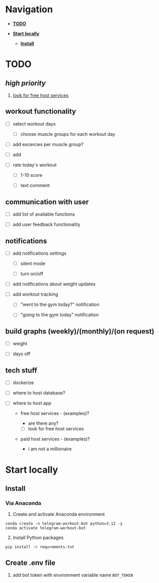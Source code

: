 # Navigation

- **[TODO](#todo)** 

- **[Start locally](#start-locally)**

  - **[Install](#install)**

# TODO

## ***high priority***

1. <a href="#1">look for free host services<a>

## workout functionality

- [ ] select workout days

  - [ ] choose muscle groups for each workout day
  
- [ ] add excercies per muscle group?

- [ ] add 

- [ ] rate today's workout

  - [ ] 1-10 score 

  - [ ] text comment  

## communication with user

- [ ] add list of available functions 

- [ ] add user feedback functionality

## notifications

- [ ] add notifications settings

  - [ ] silent mode

  - [ ] turn on/off

- [ ] add notifications about weight updates 

- [ ] add workout tracking

  - [ ] "went to the gym today?" notification

  - [ ] "going to the gym today" notification

## build graphs (weekly)/(monthly)/(on request)

- [ ] weight

- [ ] days off

## tech stuff

- [ ] dockerize

- [ ] where to host database?

- [ ] where to host app

  - free host services - (examples)?

    - are there any?

    - [ ] <a id="1">look for free host services<a>

  - paid host services - (examples)?

    - i am not a millionaire

# Start locally

## Install

### Via Anaconda

1. Create and activate Anaconda environment

``` 
conda create -n telegram-workout-bot python=3.12 -y
conda activate telegram-workout-bot
```

2. Install Python packages

```
pip install -r requrements.txt
```

## Create .env file

1. add bot token with environment variable name ```BOT_TOKEN```
